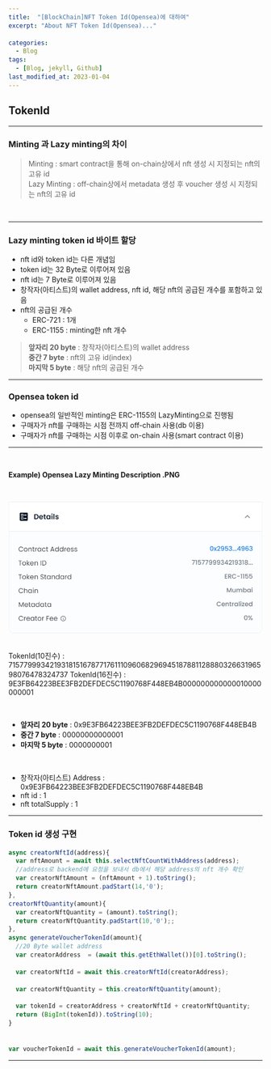```yaml
---
title:  "[BlockChain]NFT Token Id(Opensea)에 대하여"
excerpt: "About NFT Token Id(Opensea)..."

categories:
  - Blog
tags:
  - [Blog, jekyll, Github]
last_modified_at: 2023-01-04
---
```


## TokenId 

---

### Minting 과 Lazy minting의 차이

> Minting : smart contract을 통해 on-chain상에서 nft 생성 시 지정되는 nft의 고유 id <br/>
> Lazy Minting : off-chain상에서 metadata 생성 후 voucher 생성 시 지정되는 nft의 고유 id
<br />

---

### Lazy minting token id 바이트 할당
- nft id와 token id는 다른 개념임
- token id는 32 Byte로 이루어져 있음
- nft id는 7 Byte로 이루어져 있음
- 창작자(아티스트)의 wallet address, nft id, 해당 nft의 공급된 개수를 포함하고 있음
- nft의 공급된 개수
    - ERC-721 : 1개 
    - ERC-1155 : minting한 nft 개수

> **앞자리 20 byte** : 창작자(아티스트)의 wallet address<br/>
> **중간 7 byte** : nft의 고유 id(index)<br/>
> **마지막 5 byte** : 해당 nft의 공급된 개수<br/>


---
### Opensea token id

- opensea의 일반적인 minting은 ERC-1155의 LazyMinting으로 진행됨
- 구매자가 nft를 구매하는 시점 전까지 off-chain 사용(db 이용)
- 구매자가 nft를 구매하는 시점 이후로 on-chain 사용(smart contract 이용)

---
<br/>

**Example) Opensea Lazy Minting Description .PNG**

<br/>

![image info](/assets/img/opensea_tokenId.png)
<img src="/assets/imgopensea_tokenId.png" alt="" width="0" height="0">


TokenId(10진수) : 71577999342193181516787717611109606829694518788112888032663196598076478324737
TokenId(16진수) : 9E3FB64223BEE3FB2DEFDEC5C1190768F448EB4B000000000000010000000001

<br/>

- **앞자리 20 byte** : 0x9E3FB64223BEE3FB2DEFDEC5C1190768F448EB4B<br/>
- **중간 7 byte** : 00000000000001<br/>
- **마지막 5 byte** : 0000000001<br/>

<br/>

- 창작자(아티스트) Address : 0x9E3FB64223BEE3FB2DEFDEC5C1190768F448EB4B<br/>
- nft id : 1<br/>
- nft totalSupply : 1<br/>

---
### Token id 생성 구현

```javascript
async creatorNftId(address){
  var nftAmount = await this.selectNftCountWithAddress(address);
  //address로 backend에 요청을 보내서 db에서 해당 address의 nft 개수 확인
  var creatorNftAmount = (nftAmount + 1).toString();
  return creatorNftAmount.padStart(14,'0');
},
creatorNftQuantity(amount){
  var creatorNftQuantity = (amount).toString();
  return creatorNftQuantity.padStart(10,'0');;
},
async generateVoucherTokenId(amount){
  //20 Byte wallet address
  var creatorAddress  = (await this.getEthWallet())[0].toString();

  var creatorNftId = await this.creatorNftId(creatorAddress);

  var creatorNftQuantity = this.creatorNftQuantity(amount);

  var tokenId = creatorAddress + creatorNftId + creatorNftQuantity;
  return (BigInt(tokenId)).toString(10);
}


var voucherTokenId = await this.generateVoucherTokenId(amount);
```

---
